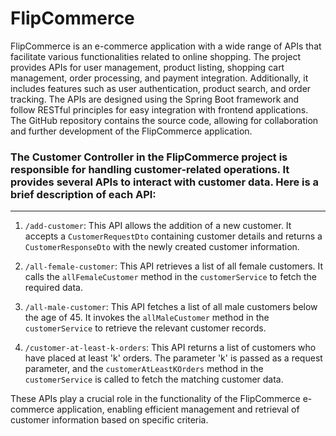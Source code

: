 # FlipCommerce

FlipCommerce is an e-commerce application with a wide range of APIs that facilitate various functionalities related to online shopping. The project provides APIs for user management, product listing, shopping cart management, order processing, and payment integration. Additionally, it includes features such as user authentication, product search, and order tracking. The APIs are designed using the Spring Boot framework and follow RESTful principles for easy integration with frontend applications. The GitHub repository contains the source code, allowing for collaboration and further development of the FlipCommerce application.

### The Customer Controller in the FlipCommerce project is responsible for handling customer-related operations. It provides several APIs to interact with customer data. Here is a brief description of each API:
-----------
1. `/add-customer`: This API allows the addition of a new customer. It accepts a `CustomerRequestDto` containing customer details and returns a `CustomerResponseDto` with the newly created customer information.

2. `/all-female-customer`: This API retrieves a list of all female customers. It calls the `allFemaleCustomer` method in the `customerService` to fetch the required data.

3. `/all-male-customer`: This API fetches a list of all male customers below the age of 45. It invokes the `allMaleCustomer` method in the `customerService` to retrieve the relevant customer records.

4. `/customer-at-least-k-orders`: This API returns a list of customers who have placed at least 'k' orders. The parameter 'k' is passed as a request parameter, and the `customerAtLeastKOrders` method in the `customerService` is called to fetch the matching customer data.

These APIs play a crucial role in the functionality of the FlipCommerce e-commerce application, enabling efficient management and retrieval of customer information based on specific criteria.
